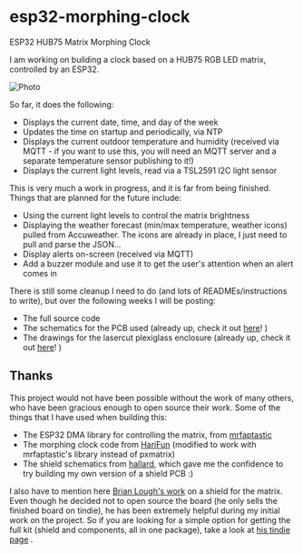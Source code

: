 # esp32-morphing-clock
ESP32 HUB75 Matrix Morphing Clock

I am working on building a clock based on a HUB75 RGB LED matrix, controlled by an ESP32.

![Photo](photos/photo1.jpg)

So far, it does the following:
* Displays the current date, time, and day of the week
* Updates the time on startup and periodically, via NTP
* Displays the current outdoor temperature and humidity (received via MQTT - if you want to use this, you will need an MQTT server and a separate temperature sensor publishing to it!)
* Displays the current light levels, read via a TSL2591 I2C light sensor

This is very much a work in progress, and it is far from being finished. Things that are planned for the future include:
* Using the current light levels to control the matrix brightness
* Displaying the weather forecast (min/max temperature, weather icons) pulled from Accuweather. The icons are already in place, I just need to pull and parse the JSON...
* Display alerts on-screen (received via MQTT)
* Add a buzzer module and use it to get the user's attention when an alert comes in

There is still some cleanup I need to do (and lots of READMEs/instructions to write), but over the following weeks I will be posting:
* The full source code
* The schematics for the PCB used (already up, check it out [here](pcb/)! )
* The drawings for the lasercut plexiglass enclosure (already up, check it out [here](case/)! )

## Thanks

This project would not have been possible without the work of many others, who have been gracious enough to open source their work. Some of the things that I have used when building this:
* The ESP32 DMA library for controlling the matrix, from [mrfaptastic](https://github.com/mrfaptastic/ESP32-HUB75-MatrixPanel-I2S-DMA)
* The morphing clock code from [HariFun](https://www.instructables.com/Morphing-Digital-Clock/) (modified to work with mrfaptastic's library instead of pxmatrix)
* The shield schematics from [hallard](https://github.com/hallard/WeMos-Matrix-Shield-DMA), which gave me the confidence to try building my own version of a shield PCB :)

I also have to mention here [Brian Lough's work](https://www.tindie.com/products/brianlough/esp32-i2s-matrix-shield/) on a shield for the matrix. Even though he decided not to open source the board (he only sells the finished board on tindie), he has been extremely helpful during my initial work on the project. So if you are looking for a simple option for getting the full kit (shield and components, all in one package), take a look at [his tindie page](https://www.tindie.com/products/brianlough/esp32-matrix-shield-mini-32/) .


